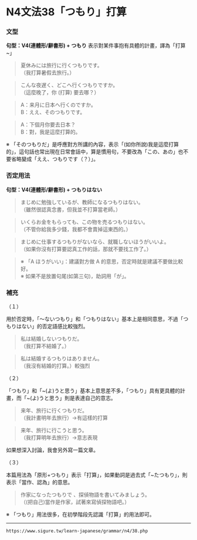# N4文法38「つもり」打算

### 文型

**句型：V4(連體形/辭書形) + つもり**
表示對某件事抱有具體的計畫，譯為「打算~」

>夏休みには旅行に行くつもりです。  
（我打算暑假去旅行。）

>こんな夜遅く、どこへ行くつもりですか。  
（這麼晚了，你 (打算) 要去哪？）

>A：来月に日本へ行くのですか。  
B：ええ、そのつもりです。

>A：下個月你要去日本？  
B：對，我是這麼打算的。

※ 「そのつもりだ」是呼應對方所講的內容，表示「(如你所說)我是這麼打算的」，這句話也常出現在日常會話中，算是慣用句，不要改為「この、あの」也不要省略變成「ええ、つもりです（？）」。

### 否定用法

**句型：V4(連體形/辭書形) + つもりはない**

>まじめに勉強しているが、教師になるつもりはない。  
（雖然很認真念書，但我並不打算當老師。）

>いくらお金をもらっても、この物を売るつもりはない。  
（不管你給我多少錢，我都不會賣掉這東西的。）

>まじめに仕事するつもりがないなら、就職しないほうがいいよ。  
（如果你沒有打算要認真工作的話，那就不要找工作了。）

>※ 「A ほうがいい」：建議對方做 A 的意思，否定時就是建議不要做比較好。  
※ 如果不是放置句尾(如第三句)，助詞用「が」。

### 補充

（１）

用於否定時，「～ないつもり」和「つもりはない」基本上是相同意思，不過「つもりはない」的否定語感比較強烈。

>私は結婚しないつもりだ。  
（我打算不結婚了。）

>私は結婚するつもりはありません。  
（我沒有結婚的打算。）較強烈

（２）

「つもり」和「~(よ)うと思う」基本上意思差不多，「つもり」具有更具體的計畫，而「~(よ)うと思う」則是表達自己的意志。

>来年、旅行に行くつもりだ。  
（我計畫明年去旅行）→有這樣的打算

>来年、旅行に行こうと思う。  
（我打算明年去旅行）→意志表現

如果想深入討論，我會另外寫一篇文章。

（３）

本篇用法為「原形+つもり」表示「打算」，如果動詞是過去式「~たつもり」，則表示「當作、認為」的意思。

>作家になったつもりで    、探偵物語を書いてみましょう。  
（(把自己)當作是作家，試著來寫偵探物語吧。）

※ 「つもり」用法很多，在初學階段先認識「打算」的用法即可。

---
`https://www.sigure.tw/learn-japanese/grammar/n4/38.php`